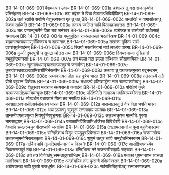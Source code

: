 BR-14-01-069-001	वैशम्पायन उवाच
BR-14-01-069-001a	ब्रह्मास्त्रं तु यदा राजन्कृष्णेन प्रतिसंहृतम्
BR-14-01-069-001c	तदा तद्वेश्म ते पित्रा तेजसाऽभिविदीपितम्
BR-14-01-069-002a	ततो रक्षांसि सर्वाणि नेशुस्त्यक्त्वा गृहं तु तत्
BR-14-01-069-002c	अन्तरिक्षे च वागासीत्साधु केशव साध्विति
BR-14-01-069-003a	तदस्त्रं ज्वलितं चापि पितामहमगात्तदा
BR-14-01-069-003c	ततः प्राणान्पुनर्लेभे पिता तव जनेश्वर
BR-14-01-069-003e	व्यचेष्टत च बालोऽसौ यथोत्साहं यथाबलम्
BR-14-01-069-004a	बभूवुर्मुदिता राजंस्ततस्ता भरतस्त्रियः
BR-14-01-069-004c	ब्राह्मणान्वाचयामासुर्गोविन्दस्य च शासनात्
BR-14-01-069-005a	ततस्ता मुदिताः सर्वाः प्रशशंसुर्जनार्दनम्
BR-14-01-069-005c	स्त्रियो भरतसिंहानां नावं लब्ध्वेव पारगाः
BR-14-01-069-006a	कुन्ती द्रुपदपुत्री च सुभद्रा चोत्तरा तथा
BR-14-01-069-006c	स्त्रियश्चान्या नृसिंहानां बभूवुर्हृष्टमानसाः
BR-14-01-069-007a	तत्र मल्ला नटा झल्ला ग्रन्थिकाः सौखशायिकाः
BR-14-01-069-007c	सूतमागधसङ्घाश्चाप्यस्तुवन्वै जनार्दनम्
BR-14-01-069-007e	कुरुवंशस्तवाऽऽख्याभिराशीर्भिर्भरतर्षभ
BR-14-01-069-008a	उत्थाय तु यथाकालमुत्तरा यदुनन्दनम्
BR-14-01-069-008c	अभ्यवादयत प्रीता सह पुत्रेण भारत
BR-14-01-069-008e	ततस्तस्यै ददौ प्रीतो बहुरत्नं विशेषतः
BR-14-01-069-009a	तथाऽन्ये वृष्णिशार्दूला नाम चास्याकरोत्प्रभुः
BR-14-01-069-009c	पितुस्तव महाराज सत्यसन्धो जनार्दनः
BR-14-01-069-010a	परिक्षीणे कुले यस्माज्जातोऽयमभिमन्युजः
BR-14-01-069-010c	परिक्षिदिति नामास्य भवत्वित्यब्रवीत्तदा
BR-14-01-069-011a	सोऽवर्धत यथाकालं पिता तव नराधिप
BR-14-01-069-011c	मनःप्रह्लादनश्चासीत्सर्वलोकस्य भारत
BR-14-01-069-012a	मासजातस्तु ते वीर पिता भवति भारत
BR-14-01-069-012c	अथाऽऽजग्मुः सुबहुलं रत्नमादाय पाण्डवाः
BR-14-01-069-013a	तान्समीपगताञ्श्रुत्वा निर्ययुर्वृष्णिपुङ्गवाः
BR-14-01-069-013c	अलञ्चक्रुश्च माल्यौघैः पुरुषा नागसाह्वयम्
BR-14-01-069-014a	पताकाभिर्विचित्राभिर्ध्वजैश्च विविधैरपि
BR-14-01-069-014c	वेश्मानि समलञ्चक्रुः पौराश्चापि जनाधिप
BR-14-01-069-015a	देवतायतनानां च पूजा बहुविधास्तथा
BR-14-01-069-015c	सन्दिदेशाथ विदुरः पाण्डुपुत्रप्रियेप्सया
BR-14-01-069-016a	राजमार्गाश्च तत्रासन्सुमनोभिरलङ्कृताः
BR-14-01-069-016c	शुशुभे तत्पुरं चापि समुद्रौघनिभस्वनम्
BR-14-01-069-017a	नर्तकैश्चापि नृत्यद्भिर्गायनानां च निस्वनैः
BR-14-01-069-017c	आसीद्वैश्रवणस्येव निवासस्तत्पुरं तदा
BR-14-01-069-018a	बन्दिभिश्च नरै राजन्स्त्रीसहायैः सहस्रशः
BR-14-01-069-018c	तत्र तत्र विविक्तेषु समन्तादुपशोभितम्
BR-14-01-069-019a	पताका धूयमानाश्च श्वसता मातरिश्वना
BR-14-01-069-019c	अदर्शयन्निव तदा कुरून्वै दक्षिणोत्तरान्
BR-14-01-069-020a	अघोषयत्तदा चापि पुरुषो राजधूर्गतः
BR-14-01-069-020c	सर्वरात्रिविहारोऽद्य रत्नाभरणलक्षणः
